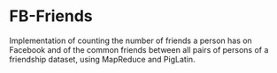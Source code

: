 # FB-Friends

Implementation of counting the number of friends a person has on Facebook and of the common friends between all pairs of persons of a friendship dataset, using MapReduce and PigLatin.
